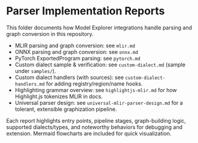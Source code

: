 # Parser Implementation Reports

This folder documents how Model Explorer integrations handle parsing and graph conversion in this repository.

- MLIR parsing and graph conversion: see `mlir.md`
- ONNX parsing and graph conversion: see `onnx.md`
- PyTorch ExportedProgram parsing: see `pytorch.md`
- Custom dialect sample & verification: see `custom-dialect.md` (sample under `samples/`).
- Custom dialect handlers (with sources): see `custom-dialect-handlers.md` for adding registry/region/name hooks.
- Highlighting grammar overview: see `highlightjs-mlir.md` for how Highlight.js tokenizes MLIR in docs.
- Universal parser design: see `universal-mlir-parser-design.md` for a tolerant, extensible graphization pipeline.

Each report highlights entry points, pipeline stages, graph-building logic, supported dialects/types, and noteworthy behaviors for debugging and extension. Mermaid flowcharts are included for quick visualization.
